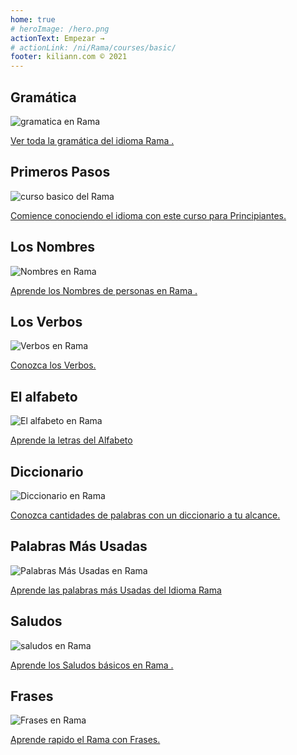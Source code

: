 ```yaml
---
home: true
# heroImage: /hero.png
actionText: Empezar →
# actionLink: /ni/Rama/courses/basic/
footer: kiliann.com © 2021 
---
```


<div class="features">
  <div class="feature">
    <h2>Gramática </h2>
    <img src="/home/grammar.jpg" alt="gramatica en Rama	">
    <p><a href="/ni/rama/grammar/guide/">Ver toda la gramática del idioma Rama	.</a></p>
  </div>
  <div class="feature">
    <h2>Primeros Pasos</h2>
    <img src="/home/courses.jpg" alt="curso basico del Rama	">
    <p><a href="/ni/rama/courses/basic/">Comience conociendo el idioma con este curso para Principiantes.</a></p>
  </div>
  <div class="feature">
    <h2>Los Nombres</h2>
    <img src="/home/people.jpg" alt="Nombres en Rama	">
    <p><a href="/ni/rama/vocabulary/people/">Aprende los Nombres de personas en Rama	.</a></p>
  </div>
   <div class="feature">
    <h2>Los Verbos </h2>
    <img src="/home/verbs.png" alt="Verbos en Rama	">
    <p><a href="/ni/rama/grammar/verbs/">Conozca los Verbos.</a></p>
  </div>
  <div class="feature">
    <h2>El alfabeto</h2>
    <img src="/home/alphabet.jpg" alt="El alfabeto en Rama	">
    <p><a href="/ni/rama/grammar/alphabet/">Aprende la letras del Alfabeto</a></p>
  </div>
     <div class="feature">
    <h2>Diccionario</h2>
    <img src="/home/dictionary.jpg" alt="Diccionario en Rama	">
    <p><a href="/ni/rama/dictionary/">Conozca cantidades de palabras con un diccionario a tu alcance.</a></p>
  </div>
  <div class="feature">
    <h2>Palabras Más Usadas</h2>
    <img src="/home/more_used.jpg" alt="Palabras Más Usadas en Rama	">
    <p><a href="/ni/rama/vocabulary/more_used/">Aprende las palabras más Usadas del Idioma Rama	</a></p>
  </div>
    <div class="feature">
    <h2>Saludos</h2>
    <img src="/home/greetings.jpg" alt="saludos en Rama	">
    <p><a href="/ni/rama/vocabulary/greetings/">Aprende los Saludos básicos en Rama	.</a></p>
  </div>
   <div class="feature">
    <h2>Frases</h2>
    <img src="/home/phrases.jpg" alt="Frases en Rama	">
    <p><a href="/ni/rama/vocabulary/phrases/">Aprende rapido el Rama con Frases.</a></p>
  </div>
</div>